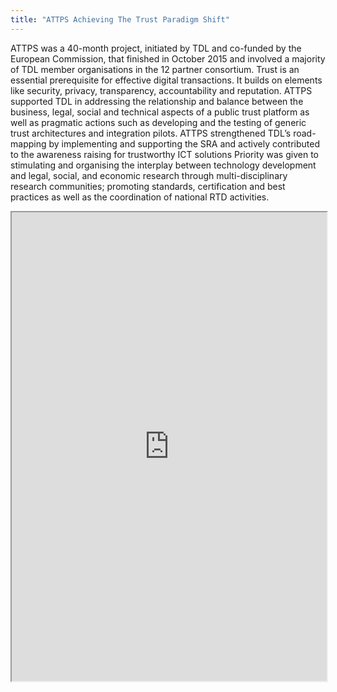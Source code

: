 ```yaml
---
title: "ATTPS Achieving The Trust Paradigm Shift"
---
```


ATTPS was a 40-month project, initiated by TDL and co-funded by the European Commission, that finished in October 2015 and involved a majority of TDL member organisations in the 12 partner consortium. Trust is an essential prerequisite for effective digital transactions. It builds on elements like security, privacy, transparency, accountability and reputation. ATTPS supported TDL in addressing the relationship and balance between the business, legal, social and technical aspects of a public trust platform as well as pragmatic actions such as developing and the testing of generic trust architectures and integration pilots. ATTPS strengthened TDL’s road-mapping by implementing and supporting the SRA and actively contributed to the awareness raising for trustworthy ICT solutions
Priority was given to stimulating and organising the interplay between technology development and legal, social, and economic research through multi-disciplinary research communities; promoting standards, certification and best practices as well as the coordination of national RTD activities.

<iframe height="750" width="100%" src="https://ewelton.github.io/ktest/wiki.html#ATTPS%20Achieving%20The%20Trust%20Paradigm%20Shift"></iframe>
